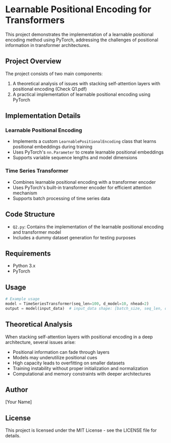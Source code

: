 # Learnable Positional Encoding for Transformers

This project demonstrates the implementation of a learnable positional encoding method using PyTorch, addressing the challenges of positional information in transformer architectures.

## Project Overview

The project consists of two main components:
1. A theoretical analysis of issues with stacking self-attention layers with positional encoding (Check Q1.pdf)
2. A practical implementation of learnable positional encoding using PyTorch

## Implementation Details

### Learnable Positional Encoding
- Implements a custom `LearnablePositionalEncoding` class that learns positional embeddings during training
- Uses PyTorch's `nn.Parameter` to create learnable positional embeddings
- Supports variable sequence lengths and model dimensions

### Time Series Transformer
- Combines learnable positional encoding with a transformer encoder
- Uses PyTorch's built-in transformer encoder for efficient attention mechanism
- Supports batch processing of time series data

## Code Structure

- `Q2.py`: Contains the implementation of the learnable positional encoding and transformer model
- Includes a dummy dataset generation for testing purposes

## Requirements

- Python 3.x
- PyTorch

## Usage

```python
# Example usage
model = TimeSeriesTransformer(seq_len=100, d_model=10, nhead=2)
output = model(input_data)  # input_data shape: [batch_size, seq_len, d_model]
```

## Theoretical Analysis

When stacking self-attention layers with positional encoding in a deep architecture, several issues arise:
- Positional information can fade through layers
- Models may underutilize positional cues
- High capacity leads to overfitting on smaller datasets
- Training instability without proper initialization and normalization
- Computational and memory constraints with deeper architectures

## Author

[Your Name]

## License

This project is licensed under the MIT License - see the LICENSE file for details. 